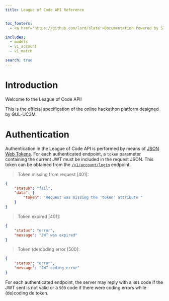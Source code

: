 ```yaml
---
title: League of Code API Reference


toc_footers:
  - <a href='https://github.com/lord/slate'>Documentation Powered by Slate</a>

includes:
  - models 
  - v1_account
  - v1_match

search: true
---
```


# Introduction

Welcome to the League of Code API!

This is the official specification of the online hackathon platform designed
by GUL-UC3M.

# Authentication

Authentication in the League of Code API is performed by means of [JSON Web
Tokens](https://jwt.io/). For each authenticated endpoint, a `token` parameter
containing the current JWT must be included in the request JSON. This token
can be obtained from the [`/v1/account/login`](#login) endpoint.

> Token missing from request [401]:

```json
{
    "status": "fail",
    "data": {
        "token": "Request was missing the 'token' attribute "
    }
}
```

> Token expired [401]:

```json
{
    "status": "error",
    "message": "JWT was expired"
}
```

> Token (de)coding error [500]:

```json
{
    "status": "error",
    "message": "JWT coding error"
}
```

For each authenticated endpoint, the server may reply with a `401` code if the
JWT sent is not valid or a `500` code if there were coding errors while
(de)coding de token.

